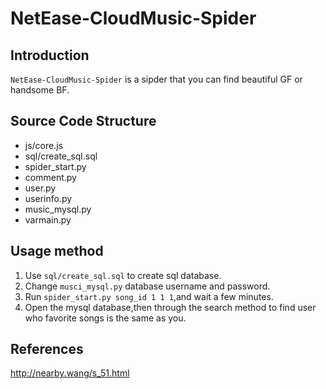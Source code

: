 # NetEase-CloudMusic-Spider

## Introduction
`NetEase-CloudMusic-Spider` is a sipder that you can find beautiful GF or handsome BF.

## Source Code Structure
- js/core.js
- sql/create_sql.sql
- spider_start.py     
- comment.py
- user.py
- userinfo.py
- music_mysql.py
- varmain.py

## Usage method
1. Use `sql/create_sql.sql` to create sql database.
2. Change `musci_mysql.py` database username and password.
3. Run `spider_start.py song_id 1 1 1`,and wait a few minutes.
4. Open the mysql database,then through the search method to find user who favorite songs is the same as you.

## References
http://nearby.wang/s_51.html